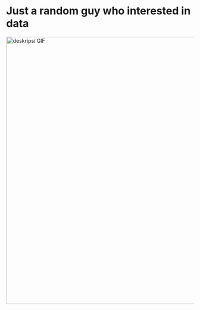 **<h1>Just a random guy who interested in data</h1>**
  
<p align="left">
  <img src="https://tenor.com/bFJxl.gif" width="720" alt="deskripsi GIF">
</p>
